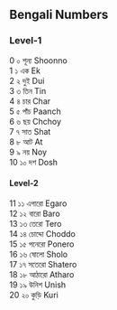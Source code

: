 ## Bengali Numbers

### Level-1

0	০	শূন্য	Shoonno  
1	১	এক	Ek  
2	২	দুই	Dui  
3	৩	তিন	Tin  
4	৪	চার	Char  
5	৫	পাঁচ	Paanch  
6	৬	ছয়	Chchoy  
7	৭	সাত	Shat  
8	৮	আট	At  
9	৯	নয়	Noy  
10	১০	দশ	Dosh

#### Level-2

11	১১	এগারো	Egaro  
12	১২	বারো	Baro  
13	১৩	তেরো	Tero  
14	১৪	চোদ্দো	Choddo  
15	১৫	পনেরো	Ponero  
16	১৬	ষোলো	Sholo  
17	১৭	সতেরো	Shatero  
18	১৮	আঠারো	Atharo  
19	১৯	উনিশ	Unish  
20	২০	কুড়ি 	Kuri

